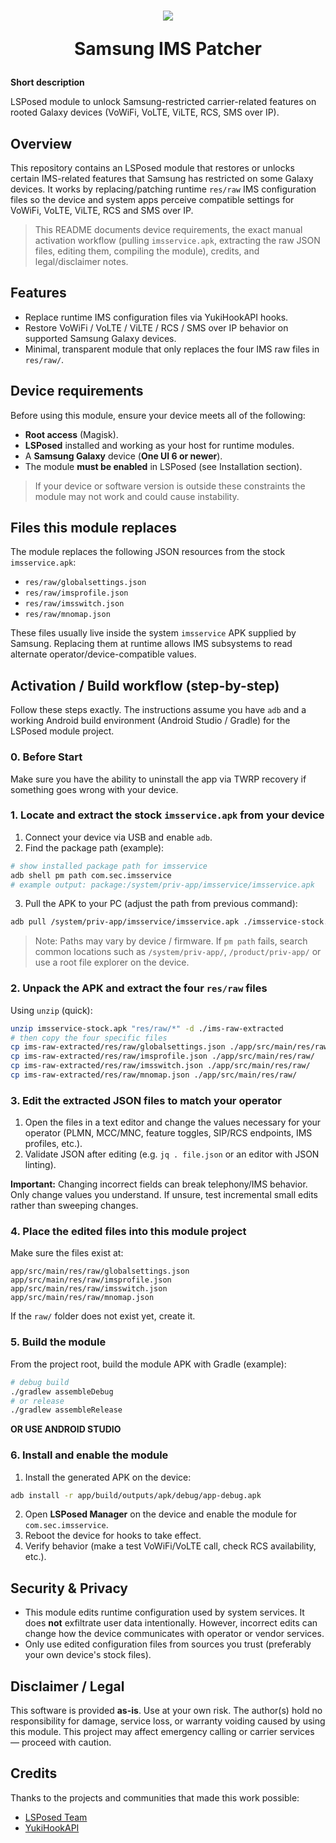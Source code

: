 <h1 align="center">
  <img src="https://raw.githubusercontent.com/rezaf28/SamsungIMSPatcher/refs/heads/main/ims_bg.png" />
  
  Samsung IMS Patcher

</h1>

**Short description**

LSPosed module to unlock Samsung-restricted carrier-related features on rooted Galaxy devices (VoWiFi, VoLTE, ViLTE, RCS, SMS over IP).



## Overview

This repository contains an LSPosed module that restores or unlocks certain IMS-related features that Samsung has restricted on some Galaxy devices. It works by replacing/patching runtime `res/raw` IMS configuration files so the device and system apps perceive compatible settings for VoWiFi, VoLTE, ViLTE, RCS and SMS over IP.

> This README documents device requirements, the exact manual activation workflow (pulling `imsservice.apk`, extracting the raw JSON files, editing them, compiling the module), credits, and legal/disclaimer notes.



## Features

- Replace runtime IMS configuration files via YukiHookAPI hooks.
- Restore VoWiFi / VoLTE / ViLTE / RCS / SMS over IP behavior on supported Samsung Galaxy devices.
- Minimal, transparent module that only replaces the four IMS raw files in `res/raw/`.


## Device requirements

Before using this module, ensure your device meets all of the following:

- **Root access** (Magisk).
- **LSPosed** installed and working as your host for runtime modules.
- A **Samsung Galaxy** device (**One UI 6 or newer**).
- The module **must be enabled** in LSPosed (see Installation section).

> If your device or software version is outside these constraints the module may not work and could cause instability.



## Files this module replaces

The module replaces the following JSON resources from the stock `imsservice.apk`:

- `res/raw/globalsettings.json`
- `res/raw/imsprofile.json`
- `res/raw/imsswitch.json`
- `res/raw/mnomap.json`

These files usually live inside the system `imsservice` APK supplied by Samsung. Replacing them at runtime allows IMS subsystems to read alternate operator/device-compatible values.



## Activation / Build workflow (step-by-step)

Follow these steps exactly. The instructions assume you have `adb` and a working Android build environment (Android Studio / Gradle) for the LSPosed module project.

### 0. Before Start
Make sure you have the ability to uninstall the app via TWRP recovery if something goes wrong with your device.

### 1. Locate and extract the stock `imsservice.apk` from your device

1. Connect your device via USB and enable `adb`.
2. Find the package path (example):

```bash
# show installed package path for imsservice
adb shell pm path com.sec.imsservice
# example output: package:/system/priv-app/imsservice/imsservice.apk
```

3. Pull the APK to your PC (adjust the path from previous command):

```bash
adb pull /system/priv-app/imsservice/imsservice.apk ./imsservice-stock.apk
```

> Note: Paths may vary by device / firmware. If `pm path` fails, search common locations such as `/system/priv-app/`, `/product/priv-app/` or use a root file explorer on the device.


### 2. Unpack the APK and extract the four `res/raw` files

Using `unzip` (quick):

```bash
unzip imsservice-stock.apk "res/raw/*" -d ./ims-raw-extracted
# then copy the four specific files
cp ims-raw-extracted/res/raw/globalsettings.json ./app/src/main/res/raw/
cp ims-raw-extracted/res/raw/imsprofile.json ./app/src/main/res/raw/
cp ims-raw-extracted/res/raw/imsswitch.json ./app/src/main/res/raw/
cp ims-raw-extracted/res/raw/mnomap.json ./app/src/main/res/raw/
```

### 3. Edit the extracted JSON files to match your operator

1. Open the files in a text editor and change the values necessary for your operator (PLMN, MCC/MNC, feature toggles, SIP/RCS endpoints, IMS profiles, etc.).
2. Validate JSON after editing (e.g. `jq . file.json` or an editor with JSON linting).

**Important:** Changing incorrect fields can break telephony/IMS behavior. Only change values you understand. If unsure, test incremental small edits rather than sweeping changes.


### 4. Place the edited files into this module project

Make sure the files exist at:

```
app/src/main/res/raw/globalsettings.json
app/src/main/res/raw/imsprofile.json
app/src/main/res/raw/imsswitch.json
app/src/main/res/raw/mnomap.json
```

If the `raw/` folder does not exist yet, create it.


### 5. Build the module

From the project root, build the module APK with Gradle (example):

```bash
# debug build
./gradlew assembleDebug
# or release
./gradlew assembleRelease
```

**OR USE ANDROID STUDIO**


### 6. Install and enable the module

1. Install the generated APK on the device:

```bash
adb install -r app/build/outputs/apk/debug/app-debug.apk
```

2. Open **LSPosed Manager** on the device and enable the module for `com.sec.imsservice`.
3. Reboot the device for hooks to take effect.
4. Verify behavior (make a test VoWiFi/VoLTE call, check RCS availability, etc.).




## Security & Privacy

- This module edits runtime configuration used by system services. It does **not** exfiltrate user data intentionally. However, incorrect edits can change how the device communicates with operator or vendor services.
- Only use edited configuration files from sources you trust (preferably your own device's stock files).



## Disclaimer / Legal

This software is provided **as-is**. Use at your own risk. The author(s) hold no responsibility for damage, service loss, or warranty voiding caused by using this module. This project may affect emergency calling or carrier services — proceed with caution.



## Credits

Thanks to the projects and communities that made this work possible:

- [LSPosed Team](https://github.com/LSPosed)
- [YukiHookAPI](https://github.com/HighCapable/YukiHookAPI)




